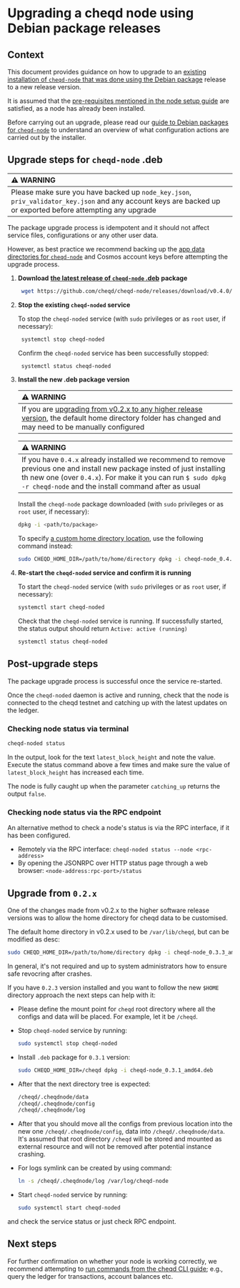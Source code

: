 # Upgrading a cheqd node using Debian package releases

## Context

This document provides guidance on how to upgrade to an [existing installation of `cheqd-node` that was done using the Debian package](deb-package-install.md) release to a new release version.

It is assumed that the [pre-requisites mentioned in the node setup guide](../README.md) are satisfied, as a node has already been installed.

Before carrying out an upgrade, please read our [guide to Debian packages for `cheqd-node`](README.md) to understand an overview of what configuration actions are carried out by the installer.

## Upgrade steps for `cheqd-node` .deb

| :warning: WARNING |
| :--- |
| Please make sure you have backed up `node_key.json`, `priv_validator_key.json` and any account keys are backed up or exported before attempting any upgrade |

The package upgrade process is idempotent and it should not affect service files, configurations or any other user data.

However, as best practice we recommend backing up the [app data directories for `cheqd-node`](README.md) and Cosmos account keys before attempting the upgrade process.

1. **Download** [**the latest release of `cheqd-node` .deb**](https://github.com/cheqd/cheqd-node/releases/latest) **package**

   ```bash
    wget https://github.com/cheqd/cheqd-node/releases/download/v0.4.0/cheqd-node_0.4.0_amd64.deb
   ```

2. **Stop the existing `cheqd-noded` service**

   To stop the `cheqd-noded` service (with `sudo` privileges or as `root` user, if necessary):

   ```bash
    systemctl stop cheqd-noded
   ```

   Confirm the `cheqd-noded` service has been successfully stopped:

   ```bash
    systemctl status cheqd-noded
   ```

3. **Install the new .deb package version**

   | :warning: WARNING |
   | :--- |
   | If you are [upgrading from v0.2.x to any higher release version](#upgrade-from-02x), the default home directory folder has changed and may need to be manually configured |

   | :warning: WARNING |
   | :--- |
   | If you have `0.4.x` already installed we recommend to remove previous one and install new package insted of just installing th new one (over `0.4.x`). For make it you can run `$ sudo dpkg -r cheqd-node` and the install command after as usual |

   Install the `cheqd-node` package downloaded (with `sudo` privileges or as `root` user, if necessary):

   ```bash
   dpkg -i <path/to/package>
   ```

   To specify [a custom home directory location](deb-package-install.md), use the following command instead:

   ```bash
   sudo CHEQD_HOME_DIR=/path/to/home/directory dpkg -i cheqd-node_0.4.0_amd64.deb
   ```

5. **Re-start the `cheqd-noded` service and confirm it is running**

   To start the `cheqd-noded` service (with `sudo` privileges or as `root` user, if necessary):

   ```bash
   systemctl start cheqd-noded
   ```

   Check that the `cheqd-noded` service is running. If successfully started, the status output should return `Active: active (running)`

   ```bash
   systemctl status cheqd-noded
   ```

## Post-upgrade steps

The package upgrade process is successful once the service re-started.

Once the `cheqd-noded` daemon is active and running, check that the node is connected to the cheqd testnet and catching up with the latest updates on the ledger.

### Checking node status via terminal

```bash
cheqd-noded status
```

In the output, look for the text `latest_block_height` and note the value. Execute the status command above a few times and make sure the value of `latest_block_height` has increased each time.

The node is fully caught up when the parameter `catching_up` returns the output `false`.

### Checking node status via the RPC endpoint

An alternative method to check a node's status is via the RPC interface, if it has been configured.

* Remotely via the RPC interface: `cheqd-noded status --node <rpc-address>`
* By opening the JSONRPC over HTTP status page through a web browser: `<node-address:rpc-port>/status`

## Upgrade from `0.2.x`

One of the changes made from v0.2.x to the higher software release versions was to allow the home directory for cheqd data to be customised.

The default home directory in v0.2.x used to be `/var/lib/cheqd`, but can be modified as desc:

```bash
sudo CHEQD_HOME_DIR=/path/to/home/directory dpkg -i cheqd-node_0.3.3_amd64.deb
```

In general, it's not required and up to system administrators how to ensure safe revocring after crashes.

If you have `0.2.3` version installed and you want to follow the new `$HOME` directory approach the next steps can help with it:

* Please define the mount point for `cheqd` root directory where all the configs and data will be placed. For example, let it be `/cheqd`.
* Stop `cheqd-noded` service by running:

   ```bash
   sudo systemctl stop cheqd-noded
   ```

* Install `.deb` package for `0.3.1` version:

   ```bash
   sudo CHEQD_HOME_DIR=/cheqd dpkg -i cheqd-node_0.3.1_amd64.deb
   ```

* After that the next directory tree is expected:

   ```bash
   /cheqd/.cheqdnode/data
   /cheqd/.cheqdnode/config
   /cheqd/.cheqdnode/log
   ```

* After that you should move all the configs from previous location into the new one `/cheqd/.cheqdnode/config`, data into `/cheqd/.cheqdnode/data`. It's assumed that root directory `/cheqd` will be stored and mounted as external resource and will not be removed after potential instance crashing.
* For logs symlink can be created by using command:

   ```bash
   ln -s /cheqd/.cheqdnode/log /var/log/cheqd-node
   ```

* Start `cheqd-noded` service by running:

   ```bash
   sudo systemctl start cheqd-noded
   ```

and check the service status or just check RPC endpoint.

## Next steps

For further confirmation on whether your node is working correctly, we recommend attempting to [run commands from the cheqd CLI guide](../../cheqd-cli/README.md); e.g., query the ledger for transactions, account balances etc.
